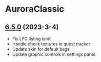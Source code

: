 # AuroraClassic

## [6.5.0](https://github.com/siweia/AuroraClassic/tree/6.5.0) (2023-3-4)

- Fix LFG listing taint.
- Handle check textures in quest tracker.
- Update skin for default bags.
- Update graphic controls in settings panel.